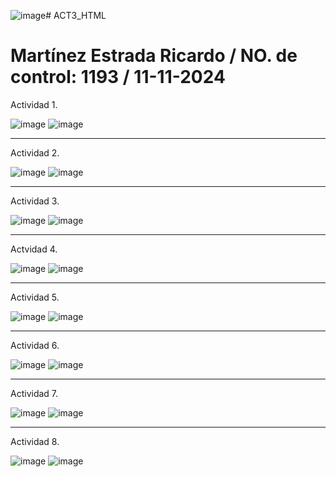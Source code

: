 ![image](https://github.com/user-attachments/assets/9b242431-b9e0-429a-b14b-c3812cfe6cfb)# ACT3_HTML
# Martínez Estrada Ricardo / NO. de control: 1193 / 11-11-2024

Actividad 1.

![image](https://github.com/user-attachments/assets/35b838a6-64cc-4694-9c46-4a497397ee5c)
![image](https://github.com/user-attachments/assets/b48c0440-d141-420b-9163-81d2b1d1cdc7)

--------------------------------

Actividad 2.

![image](https://github.com/user-attachments/assets/71110e88-dc10-4f1c-a2f5-a95907c27f66)
![image](https://github.com/user-attachments/assets/114ffaa5-ef94-4b34-94a0-bdc8f4540784)

--------------------------------

Actividad 3.

![image](https://github.com/user-attachments/assets/6607435d-f2bd-4559-9895-a4ea37c08439)
![image](https://github.com/user-attachments/assets/2fa96f9b-9bc7-46d7-aca1-42e449543adc)

--------------------------------

Actvidad 4.

![image](https://github.com/user-attachments/assets/af941a35-dc45-4627-ab44-bcbec697f932)
![image](https://github.com/user-attachments/assets/ab89635d-04ce-48cc-959d-193fe8100bc2)

--------------------------------

Actividad 5.

![image](https://github.com/user-attachments/assets/7e72ba33-6111-442d-9ae6-2255dba205a7)
![image](https://github.com/user-attachments/assets/d9aac01a-1667-491e-af58-035db4946644)

--------------------------------

Actividad 6.

![image](https://github.com/user-attachments/assets/c5417462-cf13-4e75-9ecb-fd4a26ce692c)
![image](https://github.com/user-attachments/assets/33427c94-a5bd-4731-a0c6-8e7bccf86f34)

--------------------------------

Actividad 7.

![image](https://github.com/user-attachments/assets/b775e85d-8c09-47a8-8c6b-881acfd980eb)
![image](https://github.com/user-attachments/assets/ccb946a2-b3b1-4e34-9547-65ff731d8303)

--------------------------------

Actividad 8.

![image](https://github.com/user-attachments/assets/017bf2bd-5703-43da-bb5d-a2b4cc6c8d57)
![image](https://github.com/user-attachments/assets/a17351c4-0fc0-4402-b65c-1eb6b5cba6a0)
